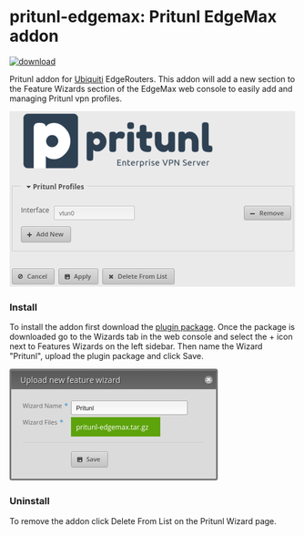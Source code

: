 # pritunl-edgemax: Pritunl EdgeMax addon

[![download](https://img.shields.io/badge/download-plugin-55acee.svg?style=flat)](https://github.com/pritunl/pritunl-edgemax/raw/master/pritunl-edgemax.tar.gz)

Pritunl addon for [Ubiquiti](https://www.ubnt.com/) EdgeRouters. This addon
will add a new section to the Feature Wizards section of the EdgeMax web
console to easily add and managing Pritunl vpn profiles.

![ubntX](img/screenshot1.png)

### Install

To install the addon first download the
[plugin package](https://github.com/pritunl/pritunl-edgemax/raw/master/pritunl-edgemax.tar.gz).
Once the package is downloaded go to the Wizards tab
in the web console and select the + icon next to Features Wizards on the left
sidebar. Then name the Wizard "Pritunl", upload the plugin package and click
Save.

![ubntX](img/screenshot0.png)

### Uninstall

To remove the addon click Delete From List on the Pritunl Wizard page.

